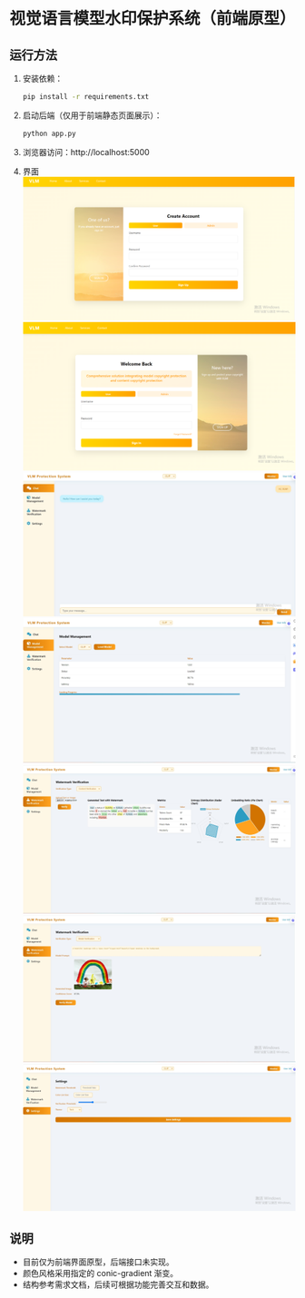 # 视觉语言模型水印保护系统（前端原型）

## 运行方法

1. 安装依赖：
   ```bash
   pip install -r requirements.txt
   ```
2. 启动后端（仅用于前端静态页面展示）：
   ```bash
   python app.py
   ```
3. 浏览器访问：http://localhost:5000

4. 界面
   ![示例图片](image/login.png)
   ![示例图片](image/register.png)
   ![示例图片](image/image1.png)
   ![示例图片](image/image2.png)
   ![示例图片](image/image3.png)
   ![示例图片](image/image3-1.png)
   ![示例图片](image/image4.png)

## 说明

- 目前仅为前端界面原型，后端接口未实现。
- 颜色风格采用指定的 conic-gradient 渐变。
- 结构参考需求文档，后续可根据功能完善交互和数据。
